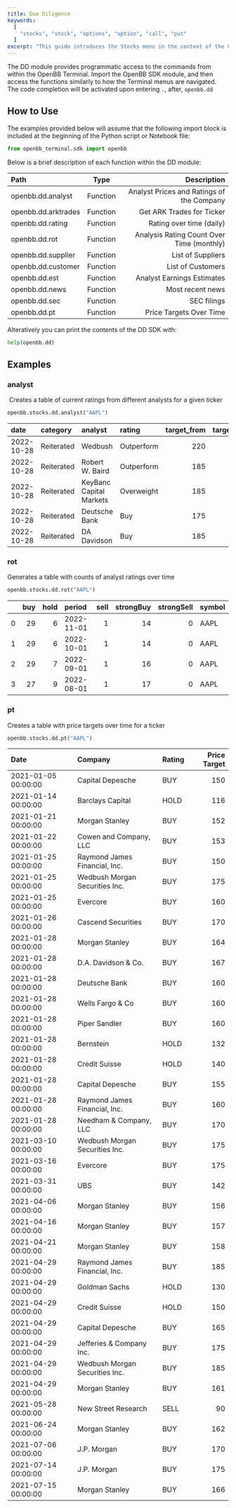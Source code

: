 ```yaml
---
title: Due Diligence
keywords:
  [
    "stocks", "stock", "options", "option", "call", "put"
  ]
excerpt: "This guide introduces the Stocks menu in the context of the OpenBB SDK."
---
```


The DD module provides programmatic access to the commands from within the OpenBB Terminal. Import the OpenBB SDK module, and then access the functions similarly to how the Terminal menus are navigated. The code completion will be activated upon entering `.`, after, `openbb.dd`
​

## How to Use

​The examples provided below will assume that the following import block is included at the beginning of the Python script or Notebook file:
​

```python
from openbb_terminal.sdk import openbb
```

​Below is a brief description of each function within the DD module:

|Path |Type |Description |
|:-------------------|:--------:|------------------------------------------:|
|openbb.dd.analyst   | Function | Analyst Prices and Ratings of the Company |
|openbb.dd.arktrades | Function |                 Get ARK Trades for Ticker |
|openbb.dd.rating    | Function |                  Rating over time (daily) |
|openbb.dd.rot       | Function | Analysis Rating Count Over Time (monthly) |
|openbb.dd.supplier  | Function |                         List of Suppliers |
|openbb.dd.customer  | Function |                         List of Customers |
|openbb.dd.est       | Function |                Analyst Earnings Estimates |
|openbb.dd.news      | Function |                          Most recent news |
|openbb.dd.sec       | Function |                               SEC filings |
|openbb.dd.pt        | Function |                   Price Targets Over Time |

Alteratively you can print the contents of the DD SDK with:
​

```python
help(openbb.dd)
```

## Examples

### analyst

​
Creates a table of current ratings from different analysts for a given ticker
​

```python
openbb.stocks.dd.analyst("AAPL")
```

| date       | category   | analyst                 | rating     |   target_from |   target_to |
|:-----------|:-----------|:------------------------|:-----------|--------------:|------------:|
| 2022-10-28 | Reiterated | Wedbush                 | Outperform |           220 |         200 |
| 2022-10-28 | Reiterated | Robert W. Baird         | Outperform |           185 |         170 |
| 2022-10-28 | Reiterated | KeyBanc Capital Markets | Overweight |           185 |         177 |
| 2022-10-28 | Reiterated | Deutsche Bank           | Buy        |           175 |         170 |
| 2022-10-28 | Reiterated | DA Davidson             | Buy        |           185 |         167 |

### rot

Generates a table with counts of analyst ratings over time

```python
openbb.stocks.dd.rot("AAPL")
```

|    |   buy |   hold | period     |   sell |   strongBuy |   strongSell | symbol   |
|---:|------:|-------:|:-----------|-------:|------------:|-------------:|:---------|
|  0 |    29 |      6 | 2022-11-01 |      1 |          14 |            0 | AAPL     |
|  1 |    29 |      6 | 2022-10-01 |      1 |          14 |            0 | AAPL     |
|  2 |    29 |      7 | 2022-09-01 |      1 |          16 |            0 | AAPL     |
|  3 |    27 |      9 | 2022-08-01 |      1 |          17 |            0 | AAPL     |


### pt

Creates a table with price targets over time for a ticker

```python
openbb.stocks.dd.pt("AAPL")
```

| Date                | Company                        | Rating   |   Price Target |
|:--------------------|:-------------------------------|:---------|---------------:|
| 2021-01-05 00:00:00 | Capital Depesche               | BUY      |            150 |
| 2021-01-14 00:00:00 | Barclays Capital               | HOLD     |            116 |
| 2021-01-21 00:00:00 | Morgan Stanley                 | BUY      |            152 |
| 2021-01-22 00:00:00 | Cowen and Company, LLC         | BUY      |            153 |
| 2021-01-25 00:00:00 | Raymond James Financial, Inc.  | BUY      |            150 |
| 2021-01-25 00:00:00 | Wedbush Morgan Securities Inc. | BUY      |            175 |
| 2021-01-25 00:00:00 | Evercore                       | BUY      |            160 |
| 2021-01-26 00:00:00 | Cascend Securities             | BUY      |            170 |
| 2021-01-28 00:00:00 | Morgan Stanley                 | BUY      |            164 |
| 2021-01-28 00:00:00 | D.A. Davidson & Co.            | BUY      |            167 |
| 2021-01-28 00:00:00 | Deutsche Bank                  | BUY      |            160 |
| 2021-01-28 00:00:00 | Wells Fargo & Co               | BUY      |            160 |
| 2021-01-28 00:00:00 | Piper Sandler                  | BUY      |            160 |
| 2021-01-28 00:00:00 | Bernstein                      | HOLD     |            132 |
| 2021-01-28 00:00:00 | Credit Suisse                  | HOLD     |            140 |
| 2021-01-28 00:00:00 | Capital Depesche               | BUY      |            155 |
| 2021-01-28 00:00:00 | Raymond James Financial, Inc.  | BUY      |            160 |
| 2021-01-28 00:00:00 | Needham & Company, LLC         | BUY      |            170 |
| 2021-03-10 00:00:00 | Wedbush Morgan Securities Inc. | BUY      |            175 |
| 2021-03-16 00:00:00 | Evercore                       | BUY      |            175 |
| 2021-03-31 00:00:00 | UBS                            | BUY      |            142 |
| 2021-04-06 00:00:00 | Morgan Stanley                 | BUY      |            156 |
| 2021-04-16 00:00:00 | Morgan Stanley                 | BUY      |            157 |
| 2021-04-21 00:00:00 | Morgan Stanley                 | BUY      |            158 |
| 2021-04-29 00:00:00 | Raymond James Financial, Inc.  | BUY      |            185 |
| 2021-04-29 00:00:00 | Goldman Sachs                  | HOLD     |            130 |
| 2021-04-29 00:00:00 | Credit Suisse                  | HOLD     |            150 |
| 2021-04-29 00:00:00 | Capital Depesche               | BUY      |            165 |
| 2021-04-29 00:00:00 | Jefferies & Company Inc.       | BUY      |            175 |
| 2021-04-29 00:00:00 | Wedbush Morgan Securities Inc. | BUY      |            185 |
| 2021-04-29 00:00:00 | Morgan Stanley                 | BUY      |            161 |
| 2021-05-28 00:00:00 | New Street Research            | SELL     |             90 |
| 2021-06-24 00:00:00 | Morgan Stanley                 | BUY      |            162 |
| 2021-07-06 00:00:00 | J.P. Morgan                    | BUY      |            170 |
| 2021-07-14 00:00:00 | J.P. Morgan                    | BUY      |            175 |
| 2021-07-15 00:00:00 | Morgan Stanley                 | BUY      |            166 |
